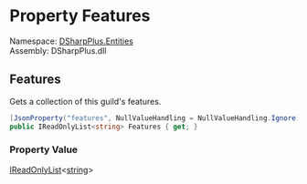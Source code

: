 # Property Features

Namespace: [DSharpPlus.Entities](DSharpPlus.Entities.md)  
Assembly: DSharpPlus.dll

## <a id="DSharpPlus_Entities_DiscordGuild_Features"></a>Features

Gets a collection of this guild's features.

```csharp
[JsonProperty("features", NullValueHandling = NullValueHandling.Ignore)]
public IReadOnlyList<string> Features { get; }
```

### Property Value

[IReadOnlyList](https://learn.microsoft.com/dotnet/api/system.collections.generic.ireadonlylist\-1)<[string](https://learn.microsoft.com/dotnet/api/system.string)\>

